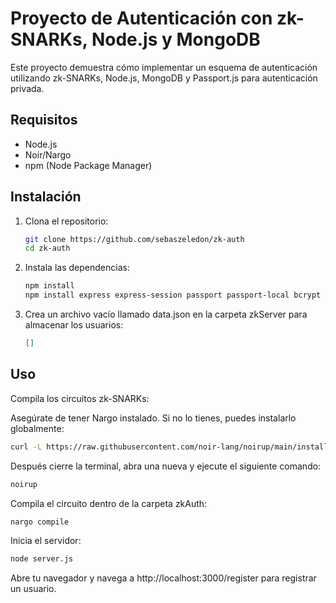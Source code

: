 # Proyecto de Autenticación con zk-SNARKs, Node.js y MongoDB

Este proyecto demuestra cómo implementar un esquema de autenticación utilizando zk-SNARKs, Node.js, MongoDB y Passport.js para autenticación privada.

## Requisitos

- Node.js
- Noir/Nargo
- npm (Node Package Manager)

## Instalación

1. Clona el repositorio:

   ```sh
   git clone https://github.com/sebaszeledon/zk-auth
   cd zk-auth
   ```

2. Instala las dependencias:

   ```sh
   npm install
   npm install express express-session passport passport-local bcrypt dotenv
   ```

3. Crea un archivo vacío llamado data.json en la carpeta zkServer para almacenar los usuarios:
   ```json
   []
   ```

## Uso

Compila los circuitos zk-SNARKs:

Asegúrate de tener Nargo instalado. Si no lo tienes, puedes instalarlo globalmente:

```sh
curl -L https://raw.githubusercontent.com/noir-lang/noirup/main/install | bash
```

Después cierre la terminal, abra una nueva y ejecute el siguiente comando:

```sh
noirup
```

Compila el circuito dentro de la carpeta zkAuth:

```sh
nargo compile
```

Inicia el servidor:

```sh
node server.js
```

Abre tu navegador y navega a http://localhost:3000/register para registrar un usuario.
